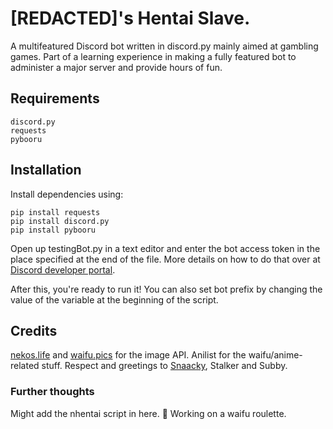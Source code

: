 # [REDACTED]'s Hentai Slave.
A multifeatured Discord bot written in discord.py mainly aimed at gambling games. Part of a learning experience in making a fully featured bot to administer a major server and provide hours of fun.

## Requirements
```
discord.py
requests
pybooru
```

## Installation
Install dependencies using:
```
pip install requests
pip install discord.py
pip install pybooru
```
Open up testingBot.py in a text editor and enter the bot access token in the place specified at the end of the file. More details on how to do that over at [Discord developer portal](https://discord.com/developers/docs/intro).

After this, you're ready to run it! You can also set bot prefix by changing the value of the variable at the beginning of the script. 


## Credits
[nekos.life](https://nekos.life) and [waifu.pics](https://waifu.pics) for the image API. Anilist for the waifu/anime-related stuff.
Respect and greetings to [Snaacky](https://github.com/snaacky), Stalker and Subby.

### Further thoughts
Might add the nhentai script in here. 🤔
Working on a waifu roulette.
